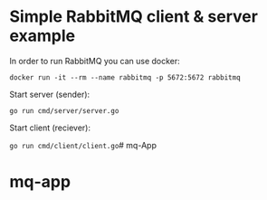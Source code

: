 # Simple RabbitMQ client & server example

In order to run RabbitMQ you can use docker:

`docker run -it --rm --name rabbitmq -p 5672:5672 rabbitmq`

Start server (sender):

`go run cmd/server/server.go`

Start client (reciever): 

`go run cmd/client/client.go`# mq-App
# mq-app

